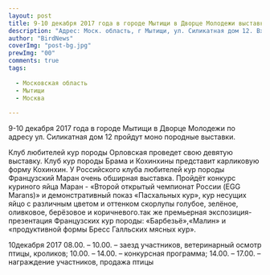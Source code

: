 ```yaml
---
layout: post
title: 9-10 декабря 2017 года в городе Мытищи в Дворце Молодежи выставка кур "Гордрсть России".
description: "Адрес: Моск. область, г Мытищи, ул. Силикатная дом 12. Вход свободный"
author: "BirdNews"
coverImg: "post-bg.jpg"
prewImg: "00"
comments: true
tags:
 
  - Московская область
  - Мытищи
  - Москва
 
---
```


9-10 декабря 2017 года в городе Мытищи в Дворце Молодежи по адресу ул. Силикатная дом 12 пройдут моно породные выставки.

Клуб любителей кур породы Орловская проведет свою девятую выставку.
Клуб кур породы Брама и Кохинхины представит карликовую форму Кохинхин.
У Российского клуба любителей кур породы Французский Маран очень обширная выставка. Пройдёт конкурс куриного яйца Маран - «Второй открытый чемпионат России (EGG Marans)» и демонстративный показ «Пасхальных кур», кур несущих яйцо с различным цветом и оттенком скорлупы голубое, зелёное, оливковое, берёзовое и коричневого.так же премьерная экспозиция-презентация Французских кур породы: «Барбезьё»,«Малин» и «продуктивной формы Бресс Галльских мясных кур».

10декабря 2017
08.00. – 10.00. – заезд участников, ветеринарный осмотр птицы, кроликов;
10.00. – 14.00. – конкурсная программа;
14.00. – 17.00. – награждение участников, продажа птицы